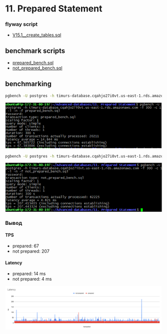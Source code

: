 # 11. Prepared Statement


### flyway script
+ [V15.1__create_tables.sql](../flyway-6.4.1/sql/V15.1__create_tables.sql)


## benchmark scripts
+   [prepared_bench.sql](prepared_bench.sql)
+   [not_prepared_bench.sql](not_prepared_bench.sql)

 ## benchmarking
 
 ```bash
pgbench -U postgres -h timurs-database.cqahjo27i0vt.us-east-1.rds.amazonaws.com -T 300 -c 1 -l -n -f prepared_bench.sql
```
![](images/1.png)
 
```bash
pgbench -U postgres -h timurs-database.cqahjo27i0vt.us-east-1.rds.amazonaws.com -T 300 -c 1 -l -n -f not_prepared_bench.sql
```
![](images/2.png)

### Вывод

#### TPS
+ prepared: 67
+ not prepared: 207

#### Latency
+ prepared: 14 ms
+ not prepared: 4 ms

![](images/latency.png)

